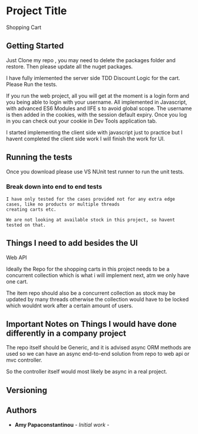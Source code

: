 # Project Title

Shopping Cart

## Getting Started

Just Clone my repo , you may need to delete the packages folder and restore.
Then please update all the nuget packages.

I have fully imlemented the server side TDD Discount Logic for the cart.
Please Run the tests.

If you run the web project, all you will get at the moment is a login form and you being able to login with your username. 
All implemented in Javascript, with advanced ES6 Modules and IIFE s to avoid global scope. 
The username is then added in the cookies, with the session default expiry.
Once you log in you can check out your cookie in Dev Tools application tab.

I started implementing the client side with javascript just to practice but I havent completed the client side work
I will finish the work for UI.

## Running the tests

Once you download please use VS NUnit test runner to run the unit tests. 

### Break down into end to end tests

```
I have only tested for the cases provided not for any extra edge cases, like no products or multiple threads
creating carts etc.
```

```
We are not looking at available stock in this project, so havent tested on that.
```
## Things I need to add besides the UI

Web API

Ideally the Repo for the shopping carts in this project needs to be a concurrent collection which is what i will implement next, atm we only have one cart.

The item repo should also be a concurrent collection as stock may be updated by many threads otherwise the collection would have to be locked which wouldnt work after a certain amount of users.

## Important Notes on Things I would have done differently in a company project

The repo itself should be Generic, and it is advised async ORM methods are used so we can have an async end-to-end solution from repo to web api or mvc controller. 

So the controller itself would most likely be async in a real project.

## Versioning


## Authors

* **Amy Papaconstantinou** - *Initial work* - 


